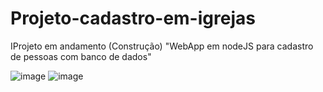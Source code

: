 # Projeto-cadastro-em-igrejas
 IProjeto em andamento (Construção)  "WebApp em nodeJS para cadastro de pessoas com banco de dados"

![image](https://user-images.githubusercontent.com/70297459/219264685-798850f5-f18b-42d0-aec5-7e1baca79d0c.png)
![image](https://user-images.githubusercontent.com/70297459/219264887-1dacae6c-cca6-4815-8ae5-db708256c199.png)


